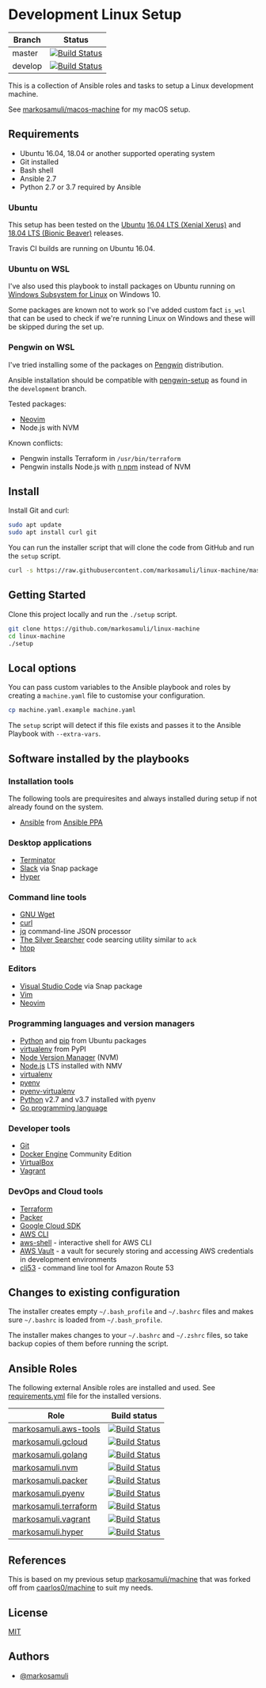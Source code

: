 # Development Linux Setup

| Branch  | Status |
|---------|--------|
| master  | [![Build Status](https://travis-ci.org/markosamuli/linux-machine.svg?branch=master)](https://travis-ci.org/markosamuli/linux-machine)
| develop | [![Build Status](https://travis-ci.org/markosamuli/linux-machine.svg?branch=develop)](https://travis-ci.org/markosamuli/linux-machine)

This is a collection of Ansible roles and tasks to setup a Linux development
machine.

See [markosamuli/macos-machine] for my macOS setup.

[markosamuli/macos-machine]: https://github.com/markosamuli/macos-machine

## Requirements

- Ubuntu 16.04, 18.04 or another supported operating system
- Git installed
- Bash shell
- Ansible 2.7
- Python 2.7 or 3.7 required by Ansible

### Ubuntu

This setup has been tested on the [Ubuntu] [16.04 LTS (Xenial Xerus)]
and [18.04 LTS (Bionic Beaver)] releases.

Travis CI builds are running on Ubuntu 16.04.

[Ubuntu]: https://www.ubuntu.com/
[16.04 LTS (Xenial Xerus)]: http://releases.ubuntu.com/16.04/
[18.04 LTS (Bionic Beaver)]: http://releases.ubuntu.com/18.04/

### Ubuntu on WSL

I've also used this playbook to install packages on Ubuntu running on
[Windows Subsystem for Linux] on Windows 10.

Some packages are known not to work so I've added custom fact `is_wsl`
that can be used to check if we're running Linux on Windows and these
will be skipped during the set up.

[Windows Subsystem for Linux]: https://docs.microsoft.com/en-us/windows/wsl/install-win10

### Pengwin on WSL

I've tried installing some of the packages on [Pengwin] distribution.

Ansible installation should be compatible with [pengwin-setup] as found
in the `development` branch.

Tested packages:

- [Neovim]
- Node.js with NVM

Known conflicts:

- Pengwin installs Terraform in `/usr/bin/terraform`
- Pengwin installs Node.js with [n npm] instead of NVM

[Pengwin]: https://github.com/WhitewaterFoundry/Pengwin
[pengwin-setup]: https://github.com/WhitewaterFoundry/pengwin-setup
[Neovim]: https://neovim.io/
[n npm]: https://github.com/tj/n

## Install

Install Git and curl:

```bash
sudo apt update
sudo apt install curl git
```

You can run the installer script that will clone the code from GitHub and run the `setup` script.

```bash
curl -s https://raw.githubusercontent.com/markosamuli/linux-machine/master/install.sh | bash -
```

## Getting Started

Clone this project locally and run the `./setup` script.

```bash
git clone https://github.com/markosamuli/linux-machine
cd linux-machine
./setup
```

## Local options

You can pass custom variables to the Ansible playbook and roles by creating
a `machine.yaml` file to customise your configuration.

```bash
cp machine.yaml.example machine.yaml
```

The `setup` script will detect if this file exists and passes it to the
Ansible Playbook with `--extra-vars`.

## Software installed by the playbooks

### Installation tools

The following tools are prequiresites and always installed during setup if not
already found on the system.

- [Ansible](https://www.ansible.com/) from [Ansible PPA](https://launchpad.net/~ansible/+archive/ubuntu/ansible)

### Desktop applications

- [Terminator](https://gnometerminator.blogspot.com/p/introduction.html)
- [Slack](https://snapcraft.io/slack) via Snap package
- [Hyper](https://hyper.is/)

### Command line tools

- [GNU Wget](https://www.gnu.org/software/wget/)
- [curl](https://curl.haxx.se/)
- [jq](https://stedolan.github.io/jq/) command-line JSON processor
- [The Silver Searcher](https://github.com/ggreer/the_silver_searcher) code
  searcing utility similar to `ack`
- [htop](https://hisham.hm/htop/)

### Editors

- [Visual Studio Code](https://code.visualstudio.com/) via Snap package
- [Vim](https://www.vim.org/)
- [Neovim](https://neovim.io/)

### Programming languages and version managers

- [Python]((https://www.python.org/)) and [pip](https://pypi.org/project/pip/) from Ubuntu packages
- [virtualenv](https://virtualenv.pypa.io/en/latest/) from PyPI
- [Node Version Manager](https://github.com/creationix/nvm) (NVM)
- [Node.js](https://nodejs.org/en/) LTS installed with NMV
- [virtualenv](https://virtualenv.pypa.io/en/latest/)
- [pyenv](https://github.com/pyenv/pyenv)
- [pyenv-virtualenv](https://github.com/pyenv/pyenv-virtualenv)
- [Python](https://www.python.org/) v2.7 and v3.7 installed with pyenv
- [Go programming language](https://golang.org/)

### Developer tools

- [Git](https://git-scm.com/)
- [Docker Engine](https://docs.docker.com/engine/) Community Edition
- [VirtualBox](https://www.virtualbox.org/)
- [Vagrant](https://www.vagrantup.com/)

### DevOps and Cloud tools

- [Terraform](https://www.terraform.io/)
- [Packer](https://packer.io/)
- [Google Cloud SDK](https://cloud.google.com/sdk/)
- [AWS CLI](https://aws.amazon.com/cli/)
- [aws-shell](https://github.com/awslabs/aws-shell) - interactive shell for
  AWS CLI
- [AWS Vault](https://github.com/99designs/aws-vault) - a vault for securely
  storing and accessing AWS credentials in development environments
- [cli53](https://github.com/barnybug/cli53) - command line tool for Amazon
  Route 53

## Changes to existing configuration

The installer creates empty `~/.bash_profile` and `~/.bashrc` files and makes
sure `~/.bashrc` is loaded from `~/.bash_profile`.

The installer makes changes to your `~/.bashrc` and `~/.zshrc` files, so take
backup copies of them before running the script.

## Ansible Roles

The following external Ansible roles are installed and used. See
[requirements.yml] file for the installed versions.

| Role | Build status |
|------|--------------|
| [markosamuli.aws-tools] | [![Build Status](https://travis-ci.org/markosamuli/ansible-aws-tools.svg?branch=master)](https://travis-ci.orgmarkosamuli/ansible-aws-tools) |
| [markosamuli.gcloud] | [![Build Status](https://travis-ci.org/markosamuli/ansible-gcloud.svg?branch=master)](https://travis-ci.orgmarkosamuli/ansible-gcloud) |
| [markosamuli.golang] | [![Build Status](https://travis-ci.org/markosamuli/ansible-golang.svg?branch=master)](https://travis-ci.orgmarkosamuli/ansible-golang) |
| [markosamuli.nvm] | [![Build Status](https://travis-ci.org/markosamuli/ansible-nvm.svg?branch=master)](https://travis-ci.orgmarkosamuli/ansible-nvm) |
| [markosamuli.packer] | [![Build Status](https://travis-ci.org/markosamuli/ansible-packer.svg?branch=master)](https://travis-ci.orgmarkosamuli/ansible-packer) |
| [markosamuli.pyenv] | [![Build Status](https://travis-ci.org/markosamuli/ansible-pyenv.svg?branch=master)](https://travis-ci.orgmarkosamuli/ansible-pyenv) |
| [markosamuli.terraform] | [![Build Status](https://travis-ci.org/markosamuli/ansible-terraform.svg?branch=master)](https://travis-ci.orgmarkosamuli/ansible-terraform) |
| [markosamuli.vagrant] | [![Build Status](https://travis-ci.org/markosamuli/ansible-vagrant.svg?branch=master)](https://travis-ci.orgmarkosamuli/ansible-vagrant) |
| [markosamuli.hyper] | [![Build Status](https://travis-ci.org/markosamuli/ansible-hyper.svg?branch=master)](https://travis-ci.orgmarkosamuli/ansible-hyper) |

[markosamuli.aws-tools]: https://github.com/markosamuli/ansible-aws-tools
[markosamuli.gcloud]: https://github.com/markosamuli/ansible-gcloud
[markosamuli.golang]: https://github.com/markosamuli/ansible-golang
[markosamuli.hyper]: https://github.com/markosamuli/ansible-hyper
[markosamuli.nvm]: https://github.com/markosamuli/ansible-nvm
[markosamuli.packer]: https://github.com/markosamuli/ansible-packer
[markosamuli.pyenv]: https://github.com/markosamuli/ansible-pyenv
[markosamuli.terraform]: https://github.com/markosamuli/ansible-terraform
[markosamuli.vagrant]: https://github.com/markosamuli/ansible-vagrant
[requirements.yml]: requirements.yml

## References

This is based on my previous setup [markosamuli/machine] that was forked off
from  [caarlos0/machine] to suit my needs.

[markosamuli/machine]: https://github.com/markosamuli/machine
[caarlos0/machine]: https://github.com/caarlos0/machine

## License

[MIT](LICENSE)

## Authors

- [@markosamuli](https://github.com/markosamuli)
